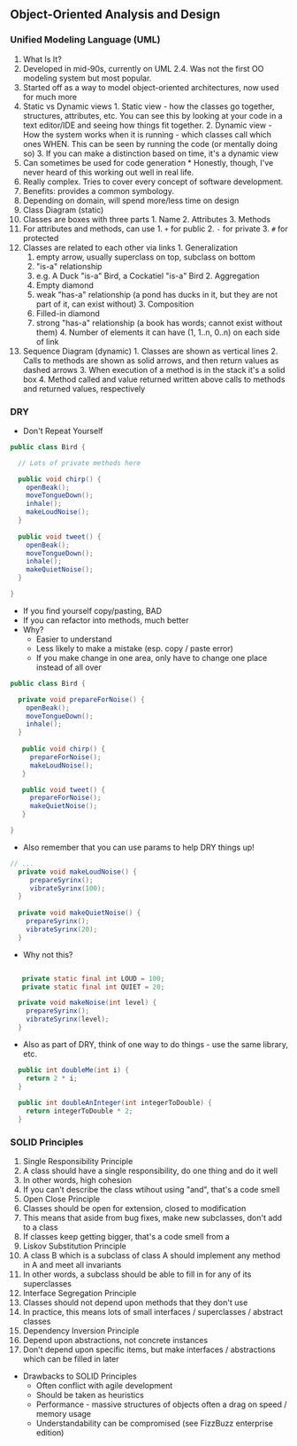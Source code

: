 ## Object-Oriented Analysis and Design

### Unified Modeling Language (UML)
1. What Is It?
  1. Developed in mid-90s, currently on UML 2.4.  Was not the first OO modeling system but most popular.
  2. Started off as a way to model object-oriented architectures, now used for much more
  3. Static vs Dynamic views
    1. Static view - how the classes go together, structures, attributes, etc.  You can see this by looking at your code in a text editor/IDE and seeing how things fit together.
    2. Dynamic view - How the system works when it is running - which classes call which ones WHEN.  This can be seen by running the code (or mentally doing so)
    3. If you can make a distinction based on time, it's a dynamic view
  3. Can sometimes be used for code generation
    * Honestly, though, I've never heard of this working out well in real life.
  4. Really complex.  Tries to cover every concept of software development.
  5. Benefits: provides a common symbology. 
  6. Depending on domain, will spend more/less time on design
2. Class Diagram (static)
  1. Classes are boxes with three parts
    1. Name
    2. Attributes
    3. Methods
  2. For attributes and methods, can use 
    1. `+` for public
    2. `-` for private
    3. `#` for protected
  3. Classes are related to each other via links
    1. Generalization 
      1.  empty arrow, usually superclass on top, subclass on bottom
      2.  "is-a" relationship
      3.  e.g. A Duck "is-a" Bird, a Cockatiel "is-a" Bird
    2. Aggregation
      1. Empty diamond
      2. weak "has-a" relationship (a pond has ducks in it, but they are not part of it, can exist without) 
    3. Composition
      1. Filled-in diamond
      2. strong "has-a" relationship (a book has words; cannot exist without them)
    4. Number of elements it can have (1, 1..n, 0..n) on each side of link
  3. Sequence Diagram (dynamic)
    1. Classes are shown as vertical lines
    2. Calls to methods are shown as solid arrows, and then return values as dashed arrows
    3. When execution of a method is in the stack it's a solid box
    4. Method called and value returned written above calls to methods and returned values, respectively

### DRY

* Don't Repeat Yourself

```java
public class Bird {

  // Lots of private methods here

  public void chirp() {
    openBeak();
    moveTongueDown();
    inhale();
    makeLoudNoise();
  }
  
  public void tweet() {
    openBeak();
    moveTongueDown();
    inhale();
    makeQuietNoise();
  }

}
```

* If you find yourself copy/pasting, BAD
* If you can refactor into methods, much better
* Why?  
  * Easier to understand
  * Less likely to make a mistake (esp. copy / paste error)
  * If you make change in one area, only have to change one place instead of all over

```java
public class Bird {

  private void prepareForNoise() {
    openBeak();
    moveTongueDown();
    inhale();
  }
    
   public void chirp() {
     prepareForNoise();
     makeLoudNoise();
   }

   public void tweet() {
     prepareForNoise();
     makeQuietNoise();
   }

}
```

* Also remember that you can use params to help DRY things up!

```java
// ...
  private void makeLoudNoise() {
     prepareSyrinx();
     vibrateSyrinx(100);
  }
  
  private void makeQuietNoise() {
    prepareSyrinx();
    vibrateSyrinx(20);
  }
```

* Why not this?

```java

   private static final int LOUD = 100;
   private static final int QUIET = 20;

  private void makeNoise(int level) {
    prepareSyrinx();
    vibrateSyrinx(level);
  }
```

* Also as part of DRY, think of one way to do things - use the same library, etc.

```java
  public int doubleMe(int i) {
    return 2 * i;
  }
  
  public int doubleAnInteger(int integerToDouble) {
    return integerToDouble * 2;
  }
```

### SOLID Principles

1. Single Responsibility Principle
  1. A class should have a single responsibility, do one thing and do it well
  2. In other words, high cohesion
  3. If you can't describe the class wtihout using "and", that's a code smell
2. Open Close Principle
  1. Classes should be open for extension, closed to modification
  2. This means that aside from bug fixes, make new subclasses, don't add to a class
  3. If classes keep getting bigger, that's a code smell from a 
3. Liskov Substitution Principle
  1. A class B which is a subclass of class A should implement any method in A and meet all invariants
  2. In other words, a subclass should be able to fill in for any of its superclasses
4. Interface Segregation Principle  
  1. Classes should not depend upon methods that they don't use
  2. In practice, this means lots of small interfaces / superclasses / abstract classes
5. Dependency Inversion Principle
  1. Depend upon abstractions, not concrete instances
  2. Don't depend upon specific items, but make interfaces / abstractions which can be filled in later
  
* Drawbacks to SOLID Principles
  * Often conflict with agile development
  * Should be taken as heuristics
  * Performance - massive structures of objects often a drag on speed / memory usage
  * Understandability can be compromised (see FizzBuzz enterprise edition)
